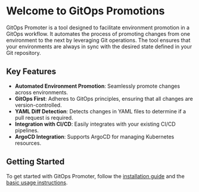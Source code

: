 # Welcome to GitOps Promotions

GitOps Promoter is a tool designed to facilitate environment promotion in a GitOps workflow. It automates the process of promoting changes from one environment to the next by leveraging Git operations. The tool ensures that your environments are always in sync with the desired state defined in your Git repository.

## Key Features

- **Automated Environment Promotion**: Seamlessly promote changes across environments.
- **GitOps First**: Adheres to GitOps principles, ensuring that all changes are version-controlled.
- **YAML Diff Detection**: Detects changes in YAML files to determine if a pull request is required.
- **Integration with CI/CD**: Easily integrates with your existing CI/CD pipelines.
- **ArgoCD Integration**: Supports ArgoCD for managing Kubernetes resources.

## Getting Started

To get started with GitOps Promoter, follow the [installation guide](installation.md) and the [basic usage instructions](getting-started.md).